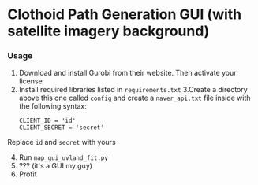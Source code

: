 # Clothoid Path Generation GUI (with satellite imagery background)

### Usage
1. Download and install Gurobi from their website. Then activate your license
2. Install required libraries listed in `requirements.txt`
3.Create a directory above this one called `config` and create a `naver_api.txt` file inside with the following syntax:
    ```
    CLIENT_ID = 'id'
    CLIENT_SECRET = 'secret'
    ```
Replace `id` and `secret` with yours

4. Run `map_gui_uvland_fit.py`
5. ??? (it's a GUI my guy)
6. Profit
